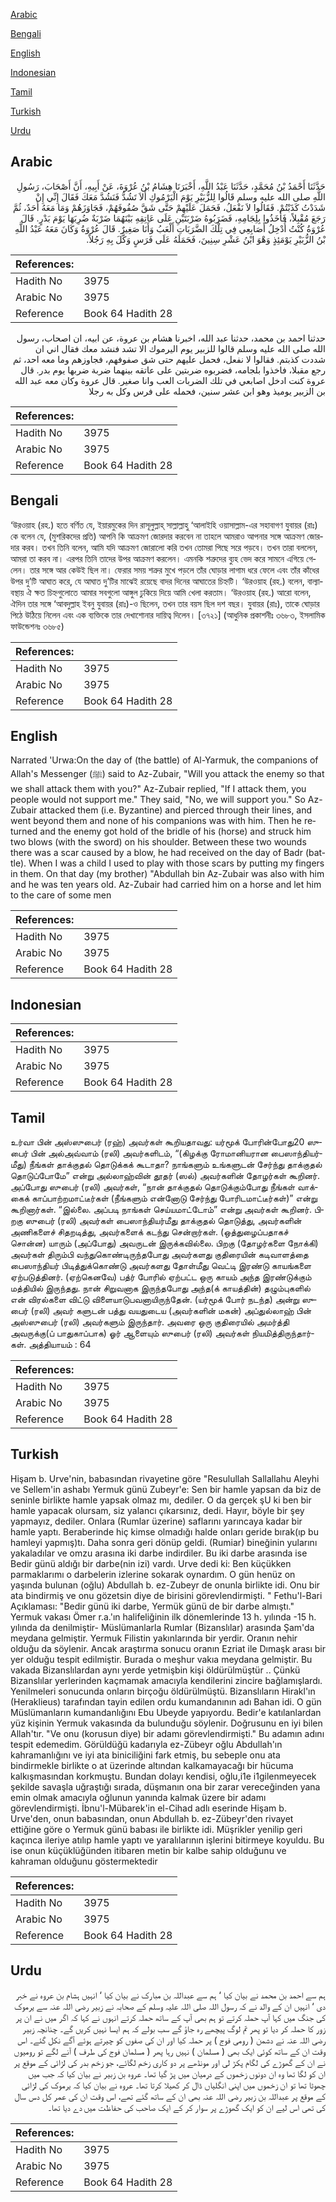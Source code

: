 [Arabic](#arabic)

[Bengali](#bengali)

[English](#english)

[Indonesian](#indonesian)

[Tamil](#tamil)

[Turkish](#turkish)

[Urdu](#urdu)

## Arabic


<div dir="rtl" lang="ar" style={{fontSize:'larger',backgroundColor:'#f8f9fa',padding:20}}>
حَدَّثَنَا أَحْمَدُ بْنُ مُحَمَّدٍ، حَدَّثَنَا عَبْدُ اللَّهِ، أَخْبَرَنَا هِشَامُ بْنُ عُرْوَةَ، عَنْ أَبِيهِ، أَنَّ أَصْحَابَ، رَسُولِ اللَّهِ صلى الله عليه وسلم قَالُوا لِلزُّبَيْرِ يَوْمَ الْيَرْمُوكِ أَلاَ تَشُدُّ فَنَشُدَّ مَعَكَ فَقَالَ إِنِّي إِنْ شَدَدْتُ كَذَبْتُمْ‏.‏ فَقَالُوا لاَ نَفْعَلُ، فَحَمَلَ عَلَيْهِمْ حَتَّى شَقَّ صُفُوفَهُمْ، فَجَاوَزَهُمْ وَمَا مَعَهُ أَحَدٌ، ثُمَّ رَجَعَ مُقْبِلاً، فَأَخَذُوا بِلِجَامِهِ، فَضَرَبُوهُ ضَرْبَتَيْنِ عَلَى عَاتِقِهِ بَيْنَهُمَا ضَرْبَةٌ ضُرِبَهَا يَوْمَ بَدْرٍ‏.‏ قَالَ عُرْوَةُ كُنْتُ أُدْخِلُ أَصَابِعِي فِي تِلْكَ الضَّرَبَاتِ أَلْعَبُ وَأَنَا صَغِيرٌ‏.‏ قَالَ عُرْوَةُ وَكَانَ مَعَهُ عَبْدُ اللَّهِ بْنُ الزُّبَيْرِ يَوْمَئِذٍ وَهْوَ ابْنُ عَشْرِ سِنِينَ، فَحَمَلَهُ عَلَى فَرَسٍ وَكَّلَ بِهِ رَجُلاً‏.‏
</div>
<div style={{backgroundColor:'#f8f9fa',padding:20, marginBottom: 10}}><table> <thead> <tr> <th>References:</th> <th></th> </tr> </thead> <tbody><tr><td>Hadith No</td><td>3975</td></tr><tr><td>Arabic No</td><td>3975</td></tr><tr><td>Reference</td><td>Book 64 Hadith 28</td></tr></tbody></table></div>


<div dir="rtl" lang="ar" style={{fontSize:'larger',backgroundColor:'#f8f9fa',padding:20}}>
حدثنا احمد بن محمد، حدثنا عبد الله، اخبرنا هشام بن عروة، عن ابيه، ان اصحاب، رسول الله صلى الله عليه وسلم قالوا للزبير يوم اليرموك الا تشد فنشد معك فقال اني ان شددت كذبتم. فقالوا لا نفعل، فحمل عليهم حتى شق صفوفهم، فجاوزهم وما معه احد، ثم رجع مقبلا، فاخذوا بلجامه، فضربوه ضربتين على عاتقه بينهما ضربة ضربها يوم بدر. قال عروة كنت ادخل اصابعي في تلك الضربات العب وانا صغير. قال عروة وكان معه عبد الله بن الزبير يوميذ وهو ابن عشر سنين، فحمله على فرس وكل به رجلا
</div>
<div style={{backgroundColor:'#f8f9fa',padding:20, marginBottom: 10}}><table> <thead> <tr> <th>References:</th> <th></th> </tr> </thead> <tbody><tr><td>Hadith No</td><td>3975</td></tr><tr><td>Arabic No</td><td>3975</td></tr><tr><td>Reference</td><td>Book 64 Hadith 28</td></tr></tbody></table></div>

## Bengali


<div dir="ltr" lang="bn" style={{fontSize:'larger',backgroundColor:'#f8f9fa',padding:20}}>
‘উরওয়াহ (রহ.) হতে বর্ণিত যে, ইয়ারমুকের দিন রাসূলুল্লাহ্ সাল্লাল্লাহু ‘আলাইহি ওয়াসাল্লাম-এর সহাবাগণ যুবায়র (রাঃ) কে বলেন যে, (মুশরিকদের প্রতি) আপনি কি আক্রমণ জোরদার করবেন না তাহলে আমরাও আপনার সঙ্গে আক্রমণ জোরদার করব। তখন তিনি বলেন, আমি যদি আক্রমণ জোরালো করি তখন তোমরা পিছে সরে পড়বে। তখন তারা বললেন, আমরা তা করব না। এরপর তিনি তাদের উপর আক্রমণ করলেন। এমনকি শত্রুদের ব্যুহ ভেদ করে সামনে এগিয়ে গেলেন। তার সঙ্গে আর কেউই ছিল না। ফেরার সময় শত্রুর মুখে পড়লে তাঁর ঘোড়ার লাগাম ধরে ফেলে এবং তাঁর কাঁধের উপর দু’টি আঘাত করে, যে আঘাত দু’টির মাঝেই রয়েছে বাদর দিনের আঘাতের চিহ্নটি। ‘উরওয়াহ (রহ.) বলেন, বাল্যাবস্থায় ঐ ক্ষত চিহ্নগুলোতে আমার সবগুলো আঙ্গুল ঢুকিয়ে দিয়ে আমি খেলা করতাম। ‘উরওয়াহ (রহ.) আরো বলেন, ঐদিন তার সঙ্গে ‘আবদুল্লাহ ইবনু যুবায়র (রাঃ)-ও ছিলেন, তখন তার বয়স ছিল দশ বছর। যুবায়র (রাঃ), তাকে ঘোড়ার পিঠে উঠিয়ে নিলেন এবং এক ব্যক্তিকে তার দেখাশোনার দায়িত্ব দিলেন। [৩৭২১] (আধুনিক প্রকাশনীঃ ৩৬৮৩, ইসলামিক ফাউন্ডেশনঃ ৩৬৮৫)
</div>
<div style={{backgroundColor:'#f8f9fa',padding:20, marginBottom: 10}}><table> <thead> <tr> <th>References:</th> <th></th> </tr> </thead> <tbody><tr><td>Hadith No</td><td>3975</td></tr><tr><td>Arabic No</td><td>3975</td></tr><tr><td>Reference</td><td>Book 64 Hadith 28</td></tr></tbody></table></div>

## English


<div dir="ltr" lang="en" style={{fontSize:'larger',backgroundColor:'#f8f9fa',padding:20}}>
Narrated 'Urwa:On the day of (the battle) of Al-Yarmuk, the companions of Allah's Messenger (ﷺ) said to Az-Zubair, "Will you attack the enemy so that we shall attack them with you?" Az-Zubair replied, "If I attack them, you people would not support me." They said, "No, we will support you." So Az-Zubair attacked them (i.e. Byzantine) and pierced through their lines, and went beyond them and none of his companions was with him. Then he returned and the enemy got hold of the bridle of his (horse) and struck him two blows (with the sword) on his shoulder. Between these two wounds there was a scar caused by a blow, he had received on the day of Badr (battle). When I was a child I used to play with those scars by putting my fingers in them. On that day (my brother) "Abdullah bin Az-Zubair was also with him and he was ten years old. Az-Zubair had carried him on a horse and let him to the care of some men
</div>
<div style={{backgroundColor:'#f8f9fa',padding:20, marginBottom: 10}}><table> <thead> <tr> <th>References:</th> <th></th> </tr> </thead> <tbody><tr><td>Hadith No</td><td>3975</td></tr><tr><td>Arabic No</td><td>3975</td></tr><tr><td>Reference</td><td>Book 64 Hadith 28</td></tr></tbody></table></div>

## Indonesian


<div dir="ltr" lang="id" style={{fontSize:'larger',backgroundColor:'#f8f9fa',padding:20}}>

</div>
<div style={{backgroundColor:'#f8f9fa',padding:20, marginBottom: 10}}><table> <thead> <tr> <th>References:</th> <th></th> </tr> </thead> <tbody><tr><td>Hadith No</td><td>3975</td></tr><tr><td>Arabic No</td><td>3975</td></tr><tr><td>Reference</td><td>Book 64 Hadith 28</td></tr></tbody></table></div>

## Tamil


<div dir="ltr" lang="ta" style={{fontSize:'larger',backgroundColor:'#f8f9fa',padding:20}}>
உர்வா பின் அஸ்ஸுபைர் (ரஹ்) அவர்கள் கூறியதாவது: யர்மூக் போரின்போது20 ஸுபைர் பின் அல்அவ்வாம் (ரலி) அவர்களிடம், “(கிழக்கு ரோமானியரான பைஸாந்தியர்மீது) நீங்கள் தாக்குதல் தொடுக்கக் கூடாதா? நாங்களும் உங்களுடன் சேர்ந்து தாக்குதல் தொடுப்போமே” என்று அல்லாஹ்வின் தூதர் (ஸல்) அவர்களின் தோழர்கள் கூறினர். அப்போது ஸுபைர் (ரலி) அவர்கள், “நான் தாக்குதல் தொடுக்கும்போது நீங்கள் வாக்கைக் காப்பாற்றமாட்டீர்கள் (நீங்களும் என்னோடு சேர்ந்து போரிடமாட்டீர்கள்)” என்று கூறினார்கள். “இல்லை. அப்படி நாங்கள் செய்யமாட்டோம்” என்று அவர்கள் கூறினர். பிறகு ஸுபைர் (ரலி) அவர்கள் பைஸாந்தியர்மீது தாக்குதல் தொடுத்து, அவர்களின் அணிகளைச் சிதறடித்து, அவர்களைக் கடந்து சென்றார்கள். (ஒத்துழைப்பதாகச் சொன்ன) யாரும் (அப்போது) அவருடன் இருக்கவில்லை. பிறகு (தோழர்களை நோக்கி) அவர்கள் திரும்பி வந்துகொண்டிருந்தபோது அவர்களது குதிரையின் கடிவாளத்தை பைஸாந்தியர் பிடித்துக்கொண்டு அவர்களது தோள்மீது வெட்டி இரண்டு காயங்களை ஏற்படுத்தினர். (ஏற்கெனவே) பத்ர் போரில் ஏற்பட்ட ஒரு காயம் அந்த இரண்டுக்கும் மத்தியில் இருந்தது. நான் சிறுவனாக இருந்தபோது அந்த(க் காயத்தின்) தழும்புகளில் என் விரல்களை விட்டு விளையாடுபவனாயிருந்தேன். (யர்மூக் போர் நடந்த) அன்று ஸுபைர் (ரலி) அவர் களுடன் பத்து வயதுடைய (அவர்களின் மகன்) அப்துல்லாஹ் பின் அஸ்ஸுபைர் (ரலி) அவர்களும் இருந்தார். அவரை ஒரு குதிரையில் அமர்த்தி அவருக்கு(ப் பாதுகாப்பாக) ஓர் ஆளையும் ஸுபைர் (ரலி) அவர்கள் நியமித்திருந்தார்கள். அத்தியாயம் : 64
</div>
<div style={{backgroundColor:'#f8f9fa',padding:20, marginBottom: 10}}><table> <thead> <tr> <th>References:</th> <th></th> </tr> </thead> <tbody><tr><td>Hadith No</td><td>3975</td></tr><tr><td>Arabic No</td><td>3975</td></tr><tr><td>Reference</td><td>Book 64 Hadith 28</td></tr></tbody></table></div>

## Turkish


<div dir="ltr" lang="tr" style={{fontSize:'larger',backgroundColor:'#f8f9fa',padding:20}}>
Hişam b. Urve'nin, babasından rivayetine göre "Resulullah Sallallahu Aleyhi ve Sellem'in ashabı Yermuk günü Zubeyr'e: Sen bir hamle yapsan da biz de seninle birlikte hamle yapsak olmaz mı, dediler. O da gerçek şU ki ben bir hamle yapacak olursam, siz yalancı çıkarsınız, dedi. Hayır, böyle bir şey yapmayız, dediler. Onlara (Rumlar üzerine) saflarını yarıncaya kadar bir hamle yaptı. Beraberinde hiç kimse olmadığı halde onları geride bırak(ıp bu hamleyi yapmış)tı. Daha sonra geri dönüp geldi. (Rumiar) bineğinin yularını yakaladılar ve omzu arasına iki darbe indirdiler. Bu iki darbe arasında ise Bedir günü aldığı bir darbe(nin izi) vardı. Urve dedi ki: Ben küçükken parmaklarımı o darbelerin izlerine sokarak oynardım. O gün henüz on yaşında bulunan (oğlu) Abdullah b. ez-Zubeyr de onunla birlikte idi. Onu bir ata bindirmiş ve onu gözetsin diye de birisini görevlendirmişti. " Fethu'l-Bari Açıklaması: "Bedir günü iki darbe, Yermük günü de bir darbe almıştı." Yermuk vakası Ömer r.a.'ın halifeliğinin ilk dönemlerinde 13 h. yılında -15 h. yılında da denilmiştir- Müslümanlarla Rumlar (Bizanslılar) arasında Şam'da meydana gelmiştir. Yermuk Filistin yakınlarında bir yerdir. Oranın nehir olduğu da söylenir. Ancak araştırma sonucu oranın Ezriat ile Dımaşk arası bir yer olduğu tespit edilmiştir. Burada o meşhur vakıa meydana gelmiştir. Bu vakada Bizanslılardan aynı yerde yetmişbin kişi öldürülmüştür .. Çünkü Bizanslılar yerlerinden kaçmamak amacıyla kendilerini zincire bağlamışlardı. Yenilmeleri sonucunda onların birçoğu öldürülmüştü. Bizanslıların Hirakl'ın (Heraklieus) tarafından tayin edilen ordu kumandanının adı Bahan idi. O gün Müslümanların kumandanlığını Ebu Ubeyde yapıyordu. Bedir'e katılanlardan yüz kişinin Yermuk vakasında da bulunduğu söylenir. Doğrusunu en iyi bilen Allah'tır. "Ve onu (korusun diye) bir adamı görevlendirmişti." Bu adamın adını tespit edemedim. Görüldüğü kadarıyla ez-Zübeyr oğlu Abdullah'ın kahramanlığını ve iyi ata biniciliğini fark etmiş, bu sebeple onu ata bindirmekle birlikte o at üzerinde altından kalkamayacağı bir hücuma kalkışmasından korkmuştu. Bundan dolayı kendisi, oğlu,i1e i1gilenmeyecek şekilde savaşla uğraştığı sırada, düşmanın ona bir zarar vereceğinden yana emin olmak amacıyla oğlunun yanında kalmak üzere bir adamı görevlendirmişti. İbnu'l-Mübarek'in el-Cihad adlı eserinde Hişam b. Urve'den, onun babasından, onun Abdullah b. ez-Zübeyr'den rivayet ettiğine göre o Yermuk günü babası ile birlikte idi. Müşrikler yenilip geri kaçınca ileriye atılıp hamle yaptı ve yaralılarının işlerini bitirmeye koyuldu. Bu ise onun küçüklüğünden itibaren metin bir kalbe sahip olduğunu ve kahraman olduğunu göstermektedir
</div>
<div style={{backgroundColor:'#f8f9fa',padding:20, marginBottom: 10}}><table> <thead> <tr> <th>References:</th> <th></th> </tr> </thead> <tbody><tr><td>Hadith No</td><td>3975</td></tr><tr><td>Arabic No</td><td>3975</td></tr><tr><td>Reference</td><td>Book 64 Hadith 28</td></tr></tbody></table></div>

## Urdu


<div dir="rtl" lang="ur" style={{fontSize:'larger',backgroundColor:'#f8f9fa',padding:20}}>
ہم سے احمد بن محمد نے بیان کیا ‘ ہم سے عبداللہ بن مبارک نے بیان کیا ‘ انہیں ہشام بن عروہ نے خبر دی ‘ انہیں ان کے والد نے کہ رسول اللہ صلی اللہ علیہ وسلم کے صحابہ نے زبیر رضی اللہ عنہ سے یرموک کی جنگ میں کہا آپ حملہ کرتے تو ہم بھی آپ کے ساتھ حملہ کرتے انہوں نے کہا کہ اگر میں نے ان پر زور کا حملہ کر دیا تو پھر تم لوگ پیچھے رہ جاؤ گے سب بولے کہ ہم ایسا نہیں کریں گے۔ چنانچہ زبیر رضی اللہ عنہ نے دشمن ( رومی فوج ) پر حملہ کیا اور ان کی صفوں کو چیرتے ہوئے آگے نکل گئے۔ اس وقت ان کے ساتھ کوئی ایک بھی ( مسلمان ) نہیں رہا پھر ( مسلمان فوج کی طرف ) آنے لگے تو رومیوں نے ان کے گھوڑے کی لگام پکڑ لی اور مونڈھے پر دو کاری زخم لگائے، جو زخم بدر کی لڑائی کے موقع پر ان کو لگا تھا وہ ان دونوں زخموں کے درمیان میں پڑ گیا تھا۔ عروہ بن زبیر نے بیان کیا کہ جب میں چھوٹا تھا تو ان زخموں میں اپنی انگلیاں ڈال کر کھیلا کرتا تھا۔ عروہ نے بیان کیا کہ یرموک کی لڑائی کے موقع پر عبداللہ بن زبیر رضی اللہ عنہ بھی ان کے ساتھ گئے تھے، اس وقت ان کی عمر کل دس سال کی تھی اس لیے ان کو ایک گھوڑے پر سوار کر کے ایک صاحب کی حفاظت میں دے دیا تھا۔
</div>
<div style={{backgroundColor:'#f8f9fa',padding:20, marginBottom: 10}}><table> <thead> <tr> <th>References:</th> <th></th> </tr> </thead> <tbody><tr><td>Hadith No</td><td>3975</td></tr><tr><td>Arabic No</td><td>3975</td></tr><tr><td>Reference</td><td>Book 64 Hadith 28</td></tr></tbody></table></div>